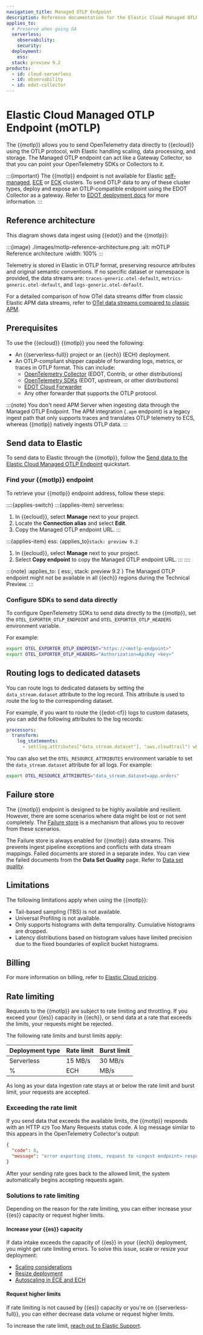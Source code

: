 ```yaml
---
navigation_title: Managed OTLP Endpoint
description: Reference documentation for the Elastic Cloud Managed OTLP Endpoint.
applies_to:
  # Preserve when going GA  
  serverless:
    observability:
    security:
  deployment:
    ess:
  stack: preview 9.2
products:
  - id: cloud-serverless
  - id: observability
  - id: edot-collector
---
```


# Elastic Cloud Managed OTLP Endpoint (mOTLP)

The {{motlp}} allows you to send OpenTelemetry data directly to {{ecloud}} using the OTLP protocol, with Elastic handling scaling, data processing, and storage. The Managed OTLP endpoint can act like a Gateway Collector, so that you can point your OpenTelemetry SDKs or Collectors to it.

:::{important}
The {{motlp}} endpoint is not available for Elastic [self-managed](docs-content://deploy-manage/deploy/self-managed.md), [ECE](docs-content://deploy-manage/deploy/cloud-enterprise.md) or [ECK](docs-content://deploy-manage/deploy/cloud-on-k8s.md) clusters. To send OTLP data to any of these cluster types, deploy and expose an OTLP-compatible endpoint using the EDOT Collector as a gateway. Refer to [EDOT deployment docs](elastic-agent://reference/edot-collector/modes.md#edot-collector-as-gateway) for more information.
:::

## Reference architecture

This diagram shows data ingest using {{edot}} and the {{motlp}}:

:::{image} ./images/motlp-reference-architecture.png
:alt: mOTLP Reference architecture
:width: 100%
:::

Telemetry is stored in Elastic in OTLP format, preserving resource attributes and original semantic conventions. If no specific dataset or namespace is provided, the data streams are: `traces-generic.otel-default`, `metrics-generic.otel-default`, and `logs-generic.otel-default`.

For a detailed comparison of how OTel data streams differ from classic Elastic APM data streams, refer to [OTel data streams compared to classic APM](./compatibility/data-streams.md).

## Prerequisites

To use the {{ecloud}} {{motlp}} you need the following:

- An {{serverless-full}} project or an {{ech}} (ECH) deployment.
- An OTLP-compliant shipper capable of forwarding logs, metrics, or traces in OTLP format. This can include:
  - [OpenTelemetry Collector](elastic-agent://reference/edot-collector/index.md) (EDOT, Contrib, or other distributions)
  - [OpenTelemetry SDKs](/reference/edot-sdks/index.md) (EDOT, upstream, or other distributions)
  - [EDOT Cloud Forwarder](/reference/edot-cloud-forwarder/index.md)
  - Any other forwarder that supports the OTLP protocol.

:::{note}
You don't need APM Server when ingesting data through the Managed OTLP Endpoint. The APM integration (`.apm` endpoint) is a legacy ingest path that only supports traces and translates OTLP telemetry to ECS, whereas {{motlp}} natively ingests OTLP data.
:::

## Send data to Elastic

To send data to Elastic through the {{motlp}}, follow the [Send data to the Elastic Cloud Managed OTLP Endpoint](docs-content://solutions/observability/get-started/quickstart-elastic-cloud-otel-endpoint.md) quickstart.

### Find your {{motlp}} endpoint

To retrieve your {{motlp}} endpoint address, follow these steps:

::::{applies-switch}
:::{applies-item} serverless:
1. In {{ecloud}}, select **Manage** next to your project.
2. Locate the **Connection alias** and select **Edit**.
3. Copy the Managed OTLP endpoint URL.
:::

:::{applies-item} ess:
{applies_to}`stack: preview 9.2`
1. In {{ecloud}}, select **Manage** next to your project.
3. Select **Copy endpoint** to copy the Managed OTLP endpoint URL.
:::
::::

:::{note}
:applies_to: { ess:, stack: preview 9.2 }
The Managed OTLP endpoint might not be available in all {{ech}} regions during the Technical Preview.
:::

### Configure SDKs to send data directly

To configure OpenTelemetry SDKs to send data directly to the {{motlp}}, set the `OTEL_EXPORTER_OTLP_ENDPOINT` and `OTEL_EXPORTER_OTLP_HEADERS` environment variable.

For example:

```bash
export OTEL_EXPORTER_OTLP_ENDPOINT="https://<motlp-endpoint>"
export OTEL_EXPORTER_OTLP_HEADERS="Authorization=ApiKey <key>"
```

## Routing logs to dedicated datasets

You can route logs to dedicated datasets by setting the `data_stream.dataset` attribute to the log record. This attribute is used to route the log to the corresponding dataset.

For example, if you want to route the {{edot-cf}} logs to custom datasets, you can add the following attributes to the log records:

```yaml
processors:
  transform:
    log_statements:
      - set(log.attributes["data_stream.dataset"], "aws.cloudtrail") where log.attributes["aws.cloudtrail.event_id"] != nil
```

You can also set the `OTEL_RESOURCE_ATTRIBUTES` environment variable to set the `data_stream.dataset` attribute for all logs. For example:

```bash
export OTEL_RESOURCE_ATTRIBUTES="data_stream.dataset=app.orders"
```

## Failure store

The {{motlp}} endpoint is designed to be highly available and resilient. However, there are some scenarios where data might be lost or not sent completely. The [Failure store](docs-content://manage-data/data-store/data-streams/failure-store.md) is a mechanism that allows you to recover from these scenarios.

The Failure store is always enabled for {{motlp}} data streams. This prevents ingest pipeline exceptions and conflicts with data stream mappings. Failed documents are stored in a separate index. You can view the failed documents from the **Data Set Quality** page. Refer to [Data set quality](docs-content://solutions/observability/data-set-quality-monitoring.md).

## Limitations

The following limitations apply when using the {{motlp}}:

* Tail-based sampling (TBS) is not available.
* Universal Profiling is not available.
* Only supports histograms with delta temporality. Cumulative histograms are dropped.
* Latency distributions based on histogram values have limited precision due to the fixed boundaries of explicit bucket histograms.

## Billing

For more information on billing, refer to [Elastic Cloud pricing](https://www.elastic.co/pricing/serverless-observability).

## Rate limiting

Requests to the {{motlp}} are subject to rate limiting and throttling. If you exceed your {{es}} capacity in {{ech}}, or send data at a rate that exceeds the limits, your requests might be rejected.

The following rate limits and burst limits apply:

| Deployment type | Rate limit | Burst limit |
|----------------|------------|-------------|
| Serverless | 15 MB/s | 30 MB/s |
% | ECH | MB/s | MB/s |

As long as your data ingestion rate stays at or below the rate limit and burst limit, your requests are accepted.

### Exceeding the rate limit

If you send data that exceeds the available limits, the {{motlp}} responds with an HTTP `429` Too Many Requests status code. A log message similar to this appears in the OpenTelemetry Collector's output:

```json
{
  "code": 8,
  "message": "error exporting items, request to <ingest endpoint> responded with HTTP Status Code 429"
}
```

After your sending rate goes back to the allowed limit, the system automatically begins accepting requests again.

### Solutions to rate limiting

Depending on the reason for the rate limiting, you can either increase your {{es}} capacity or request higher limits.

#### Increase your {{es}} capacity

If data intake exceeds the capacity of {{es}} in your {{ech}} deployment, you might get rate limiting errors. To solve this issue, scale or resize your deployment:

- [Scaling considerations](docs-content://deploy-manage/production-guidance/scaling-considerations.md)
- [Resize deployment](docs-content://deploy-manage/deploy/cloud-enterprise/resize-deployment.md)
- [Autoscaling in ECE and ECH](docs-content://deploy-manage/autoscaling/autoscaling-in-ece-and-ech.md)

#### Request higher limits

If rate limiting is not caused by {{es}} capacity or you're on {{serverless-full}}, you can either decrease data volume or request higher limits.

To increase the rate limit, [reach out to Elastic Support](docs-content://troubleshoot/ingest/opentelemetry/contact-support.md).
